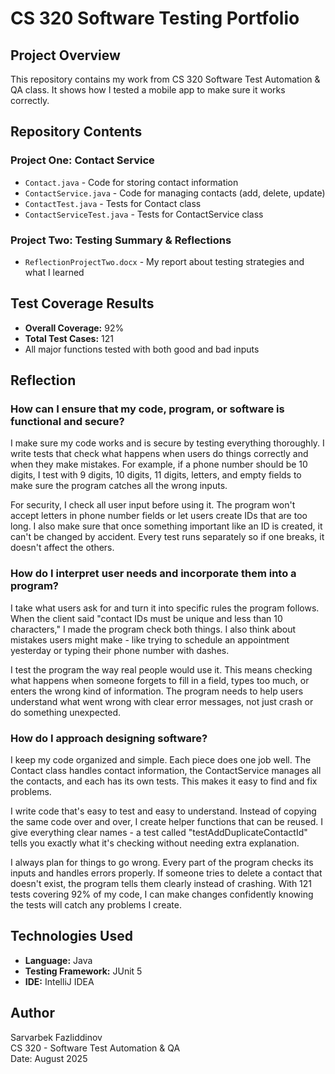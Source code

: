 # CS 320 Software Testing Portfolio

## Project Overview
This repository contains my work from CS 320 Software Test Automation & QA class. It shows how I tested a mobile app to make sure it works correctly.

## Repository Contents

### Project One: Contact Service
- `Contact.java` - Code for storing contact information
- `ContactService.java` - Code for managing contacts (add, delete, update)
- `ContactTest.java` - Tests for Contact class
- `ContactServiceTest.java` - Tests for ContactService class

### Project Two: Testing Summary & Reflections
- `ReflectionProjectTwo.docx` - My report about testing strategies and what I learned

## Test Coverage Results
- **Overall Coverage:** 92%
- **Total Test Cases:** 121
- All major functions tested with both good and bad inputs

## Reflection

### How can I ensure that my code, program, or software is functional and secure?

I make sure my code works and is secure by testing everything thoroughly. I write tests that check what happens when users do things correctly and when they make mistakes. For example, if a phone number should be 10 digits, I test with 9 digits, 10 digits, 11 digits, letters, and empty fields to make sure the program catches all the wrong inputs.

For security, I check all user input before using it. The program won't accept letters in phone number fields or let users create IDs that are too long. I also make sure that once something important like an ID is created, it can't be changed by accident. Every test runs separately so if one breaks, it doesn't affect the others.

### How do I interpret user needs and incorporate them into a program?

I take what users ask for and turn it into specific rules the program follows. When the client said "contact IDs must be unique and less than 10 characters," I made the program check both things. I also think about mistakes users might make - like trying to schedule an appointment yesterday or typing their phone number with dashes.

I test the program the way real people would use it. This means checking what happens when someone forgets to fill in a field, types too much, or enters the wrong kind of information. The program needs to help users understand what went wrong with clear error messages, not just crash or do something unexpected.

### How do I approach designing software?

I keep my code organized and simple. Each piece does one job well. The Contact class handles contact information, the ContactService manages all the contacts, and each has its own tests. This makes it easy to find and fix problems.

I write code that's easy to test and easy to understand. Instead of copying the same code over and over, I create helper functions that can be reused. I give everything clear names - a test called "testAddDuplicateContactId" tells you exactly what it's checking without needing extra explanation.

I always plan for things to go wrong. Every part of the program checks its inputs and handles errors properly. If someone tries to delete a contact that doesn't exist, the program tells them clearly instead of crashing. With 121 tests covering 92% of my code, I can make changes confidently knowing the tests will catch any problems I create.

## Technologies Used
- **Language:** Java
- **Testing Framework:** JUnit 5
- **IDE:** IntelliJ IDEA

## Author
Sarvarbek Fazliddinov  
CS 320 - Software Test Automation & QA  
Date: August 2025

